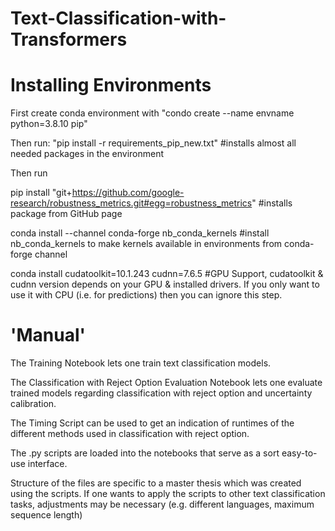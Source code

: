# Text-Classification-with-Transformers


# Installing Environments
First create conda environment with "condo create --name envname python=3.8.10 pip"

Then run: "pip install -r requirements_pip_new.txt" #installs almost all needed packages in the environment

Then run

pip install "git+https://github.com/google-research/robustness_metrics.git#egg=robustness_metrics" #installs package from GitHub page

conda install --channel conda-forge nb_conda_kernels #install nb_conda_kernels to make kernels available in environments from conda-forge channel

conda install cudatoolkit=10.1.243 cudnn=7.6.5 #GPU Support, cudatoolkit & cudnn version depends on your GPU & installed drivers. If you only want to use it with CPU (i.e. for predictions) then you can ignore this step.


# 'Manual'
The Training Notebook lets one train text classification models.

The Classification with Reject Option Evaluation Notebook lets one evaluate trained models regarding classification with reject option and uncertainty calibration.

The Timing Script can be used to get an indication of runtimes of the different methods used in classification with reject option.

The .py scripts are loaded into the notebooks that serve as a sort easy-to-use interface.

Structure of the files are specific to a master thesis which was created using the scripts. If one wants to apply the scripts to other text classification tasks, adjustments may be necessary (e.g. different languages, maximum sequence length)


